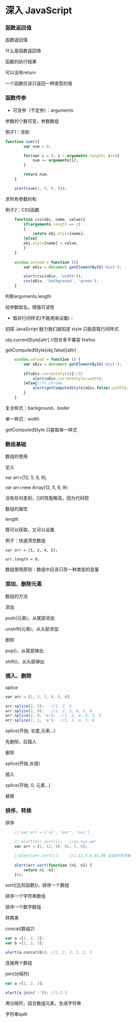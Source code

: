<!-- ---
title: 深入 JavaScript
reward: true
toc: true
tags:
	- blue视频笔记
	- JavaScript
--- -->
# 深入 JavaScript
### 函数返回值

函数返回值

什么是函数返回值

函数的执行结果

可以没有return

一个函数应该只返回一种类型的值

<!--more-->

### 函数传参

- 可变参（不定参）：arguments

参数的个数可变，参数数组

例子1：求和

```javascript
function sum(){
		var num = 0;

		for(var i = 0; i < arguments.length; i++){
			num += arguments[i];
		}

		return num;
	}

	alert(sum(1, 9, 8, 9));
```

求所有参数的和

例子2：CSS函数

```javascript
	function css(obj, name, value){
		if(arguments.length == 2)
		{
			return obj.style[name];
		}else{
		obj.style[name] = value;
		}
	}
	
	window.onload = function (){
		var oDiv = document.getElementById('div1');

		alert(css(oDiv, 'width'));
		css(oDiv, 'background', 'green');
	}
```
判断arguments.length

给参数取名，增强可读性

- 取非行间样式(不能用来设置)：

初探 JavaScript 魅力我们就知道 style 只能获取行间样式

obj.currentStyle[attr]	//但许多不兼容 firefox

getComputedStyle(obj,false)[attr]

```javascript
	window.onload = function () {
		var oDiv = document.getElementById('div1');
		
		if(oDiv.currentStyle){//IE
			alert(oDiv.currentStyle.width);
		}else{//ff chrome
			alert(getComputedStyle(oDiv,false).width);
		}
	}
```

复合样式：background，boder

单一样式：width

getComputedStyle 只能取单一样式

### 数组基础

数组的使用

定义

var arr=[12, 5, 8, 9];

var arr=new Array(12, 5, 8, 9);

没有任何差别，[]的性能略高，因为代码短

数组的属性

length

既可以获取，又可以设置

例子：快速清空数组

```
var arr = [1, 2, 4, 5];

arr.length = 0;
```

数组使用原则：数组中应该只存一种类型的变量

### 添加、删除元素

数组的方法

添加

push(元素)，从尾部添加

unshift(元素)，从头部添加

删除

pop()，从尾部弹出

shift()，从头部弹出

### 插入、删除

splice

```javascript
var arr = [1, 2, 3, 4, 5, 6]

arr.splice(2, 3);	//1, 2, 6
arr.splice(2, 0);	//1, 2, 3, 4, 5, 6
arr.splice(2, 0, 'a');	//1, 2, a, 4, 5, 6
arr.splice(2, 1, 'a');	//1, 2, a, 5, 6
```

splice(开始, 长度,元素…)

先删除，后插入

删除

splice(开始,长度)

插入

splice(开始, 0, 元素…)

替换

### 排序、转换

排序
```javascript
	// var arr = ['as', 'wer', 'oui']

	// alert(arr.sort());	//as,oui,wer
	var arr = [1, 11, 98, 65, 5, 6];

	//alert(arr.sort());	//1,11,5,6,65,98 比较的字符串
	
	alert(arr.sort(function (n1, n2) {
		return n1 -n2;
	}));

```
sort([比较函数])，排序一个数组

排序一个字符串数组

排序一个数字数组

转换类

concat(数组2)

```javascript
var a =[1, 2, 3];
var b =[1, 2, 3];

alert(a.concat(b));	//1, 2, 3, 1, 2, 3
```

连接两个数组

join(分隔符)

```javascript
var a =[1, 2, 3];

alert(a.join('-'));	//1-2-3
```

用分隔符，组合数组元素，生成字符串

字符串split

